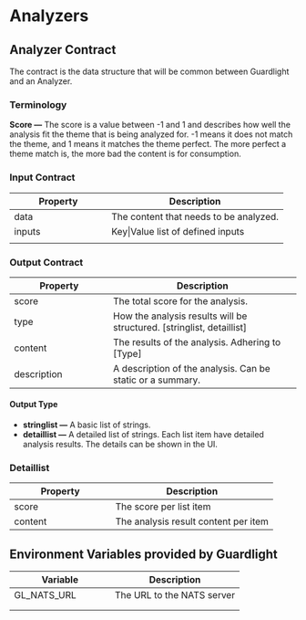 # Analyzers

## Analyzer Contract

The contract is the data structure that will be common between Guardlight and an Analyzer.

### Terminology

**Score —** The score is a value between -1 and 1 and describes how well the analysis fit the theme that is being analyzed for. -1 means it does not match the theme, and 1 means it matches the theme perfect. The more perfect a theme match is, the more bad the content is for consumption.&#x20;

### Input Contract

<table><thead><tr><th width="155">Property</th><th>Description</th></tr></thead><tbody><tr><td>data</td><td>The content that needs to be analyzed.</td></tr><tr><td>inputs</td><td>Key|Value list of defined inputs</td></tr><tr><td></td><td></td></tr></tbody></table>

### Output Contract

<table><thead><tr><th width="158">Property</th><th>Description</th></tr></thead><tbody><tr><td>score</td><td>The total score for the analysis.</td></tr><tr><td>type</td><td>How the analysis results will be structured. [stringlist, detaillist]</td></tr><tr><td>content</td><td>The results of the analysis. Adhering to [Type]</td></tr><tr><td>description</td><td>A description of the analysis. Can be static or a summary.</td></tr></tbody></table>

#### Output Type

* **stringlist —** A basic list of strings.&#x20;
* **detaillist —** A detailed list of strings. Each list item have detailed analysis results. The details can be shown in the UI.&#x20;

### Detaillist

<table><thead><tr><th width="162">Property</th><th>Description</th></tr></thead><tbody><tr><td>score</td><td>The score per list item</td></tr><tr><td>content</td><td>The analysis result content per item</td></tr></tbody></table>

## Environment Variables provided by Guardlight

<table><thead><tr><th width="161">Variable</th><th>Description</th></tr></thead><tbody><tr><td>GL_NATS_URL</td><td>The URL to the NATS server</td></tr><tr><td></td><td></td></tr><tr><td></td><td></td></tr></tbody></table>

